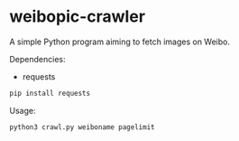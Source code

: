 # weibopic-crawler
A simple Python program aiming to fetch images on Weibo.

Dependencies:
- requests

```bash
pip install requests
```

Usage:
```bash
python3 crawl.py weiboname pagelimit
```

